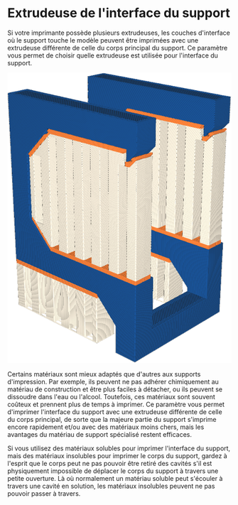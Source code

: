 Extrudeuse de l'interface du support
====
Si votre imprimante possède plusieurs extrudeuses, les couches d'interface où le support touche le modèle peuvent être imprimées avec une extrudeuse différente de celle du corps principal du support. Ce paramètre vous permet de choisir quelle extrudeuse est utilisée pour l'interface du support.

![L'interface de support est imprimée en organe, mais le corps principal en blanc](../../../articles/images/support_interface_extruder_nr.png)

Certains matériaux sont mieux adaptés que d'autres aux supports d'impression. Par exemple, ils peuvent ne pas adhérer chimiquement au matériau de construction et être plus faciles à détacher, ou ils peuvent se dissoudre dans l'eau ou l'alcool. Toutefois, ces matériaux sont souvent coûteux et prennent plus de temps à imprimer. Ce paramètre vous permet d'imprimer l'interface du support avec une extrudeuse différente de celle du corps principal, de sorte que la majeure partie du support s'imprime encore rapidement et/ou avec des matériaux moins chers, mais les avantages du matériau de support spécialisé restent efficaces.

Si vous utilisez des matériaux solubles pour imprimer l'interface du support, mais des matériaux insolubles pour imprimer le corps du support, gardez à l'esprit que le corps peut ne pas pouvoir être retiré des cavités s'il est physiquement impossible de déplacer le corps du support à travers une petite ouverture. Là où normalement un matériau soluble peut s'écouler à travers une cavité en solution, les matériaux insolubles peuvent ne pas pouvoir passer à travers.
